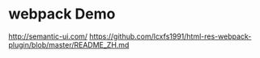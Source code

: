 webpack Demo
============

http://semantic-ui.com/
https://github.com/lcxfs1991/html-res-webpack-plugin/blob/master/README_ZH.md

